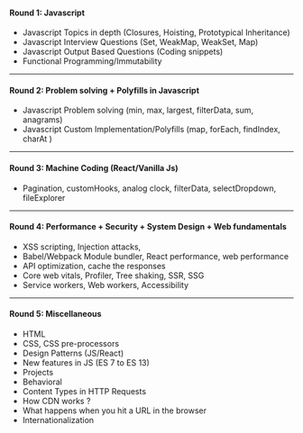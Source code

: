 #### Round 1: Javascript

- Javascript Topics in depth (Closures, Hoisting, Prototypical Inheritance)
- Javascript Interview Questions (Set, WeakMap, WeakSet, Map)
- Javascript Output Based Questions (Coding snippets)
- Functional Programming/Immutability

---

#### Round 2: Problem solving + Polyfills in Javascript

- Javascript Problem solving (min, max, largest, filterData, sum, anagrams)
- Javascript Custom Implementation/Polyfills (map, forEach, findIndex, charAt )

---

#### Round 3: Machine Coding (React/Vanilla Js)

- Pagination, customHooks, analog clock, filterData, selectDropdown, fileExplorer

---

#### Round 4: Performance + Security + System Design + Web fundamentals

- XSS scripting, Injection attacks,
- Babel/Webpack Module bundler, React performance, web performance
- API optimization, cache the responses
- Core web vitals, Profiler, Tree shaking, SSR, SSG
- Service workers, Web workers, Accessibility

---

#### Round 5: Miscellaneous

- HTML
- CSS, CSS pre-processors
- Design Patterns (JS/React)
- New features in JS (ES 7 to ES 13)
- Projects
- Behavioral
- Content Types in HTTP Requests
- How CDN works ?
- What happens when you hit a URL in the browser
- Internationalization
